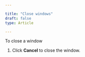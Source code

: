 ```yaml
---

title: "Close windows"
draft: false
type: Article

---
```


To close a window

1. Click **Cancel** to close the window.

​